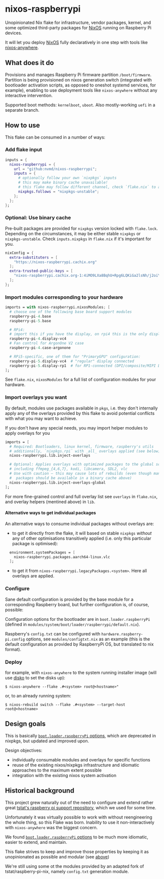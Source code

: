 # nixos-raspberrypi

Unopinionated Nix flake for infrastructure, vendor packages, kernel, and some optimized third-party packages for [NixOS](https://nixos.org/) running on Raspberry Pi devices.

It will let you deploy [NixOS](https://nixos.org/) fully declaratively in one step with tools like [nixos-anywhere](https://github.com/nix-community/nixos-anywhere/).

## What does it do

Provisions and manages Raspberry Pi firmware partition `/boot/firmware`. Partition is being provisioned on nixos generation switch (integrated with bootloader activation scripts, as opposed to oneshot systemd services, for example), enabling to use deployment tools like `nixos-anywhere` without any interactive intervention.

Supported boot methods: `kernelboot`, `uboot`. Also mostly-working `uefi` in a separate branch.

## How to use

This flake can be consumed in a number of ways:

### Add flake input
```flake.nix
inputs = {
  nixos-raspberrypi = {
    url = "github:nvmd/nixos-raspberrypi";
    inputs = {
      # optionally follow your own `nixpkgs` inputs
      # this may make binary cache unavailable!
      # this flake may follow different channel, check `flake.nix` to avoid unexpected rebuilds!
      nixpkgs.follows = "nixpkgs-unstable";
    };
  };
};
```

### Optional: Use binary cache

Pre-built packages are provided for `nixpkgs` version locked with `flake.lock`.
Depending on the circumstances, it may be either stable `nixpkgs` or `nixpkgs-unstable`. Check `inputs.nixpkgs` in `flake.nix` if it's important for you.

```flake.nix
nixConfig = {
  extra-substituters = [
    "https://nixos-raspberrypi.cachix.org"
  ];
  extra-trusted-public-keys = [
    "nixos-raspberrypi.cachix.org-1:4iMO9LXa8BqhU+Rpg6LQKiGa2lsNh/j2oiYLNOQ5sPI="
  ];
};
```

### Import modules corresponding to your hardware

```nix
imports = with nixos-raspberrypi.nixosModules; [
  # choose one of the following base board support modules
  raspberry-pi-4.base
  raspberry-pi-5.base

  # RPi4:
  # import this if you have the display, on rpi4 this is the only display configuration option
  raspberry-pi-4.display-vc4
  # Fan control for ArgonOne V2 case
  raspberry-pi-4.case-argonone

  # RPi5-specific, one of them for "PrimaryGPU" configuration:
  raspberry-pi-5.display-vc4  # "regular" display connected
  raspberry-pi-5.display-rp1  # for RP1-connected (DPI/composite/MIPI DSI) display
];
```

See `flake.nix`, `nixosModules` for a full list of configuration modules for your hardware.

### Import overlays you want

By default, modules use packages available in `pkgs`, i.e. they don't internally apply any of the overlays provided by this flake to avoid potential conflicts with what you may want to achieve.

If you don't have any special needs, you may import helper modules to apply overlays for you
```nix
imports = [
  # Required: Bootloaders, linux kernel, firmware, raspberry's utils
  # additionally, `nixpkgs.rpi` with _all_ overlays applied (see below)
  nixos-raspberrypi.lib.inject-overlays

  # Optional: Applies overlays with optimized packages to the global scope, 
  # including ffmpeg_{4,6,7}, kodi, libcamera, SDL2, vlc
  # Use with caution – this may cause lots of rebuilds (even though many 
  #  packages should be available in a binary cache above)
  nixos-raspberrypi.lib.inject-overlays-global
];
```

For more fine-grained control and full overlay list see `overlays` in `flake.nix`, and overlay helpers (mentined above) in `lib`.


#### Alternative ways to get individual packages

An alternative ways to consume individual packages without overlays are:

* to get it directly from the flake, it will based on stable `nixpkgs` _without_ any of other optimisations transitively applied (i.e. only this particular package is optimised):

```nix
  environment.systemPackages = [
    nixos-raspberrypi.packages.aarch64-linux.vlc
  ];
```

* to get it from `nixos-raspberrypi.legacyPackages.<system>`. Here all overlays are applied.


### Configure

Sane default configuration is provided by the base module for a corresponding Raspberry board, but further configuration is, of course, possible:

Configuration options for the bootloader are in `boot.loader.raspberryPi` (defined in `modules/system/boot/loader/raspberrypi/default.nix`).

Raspberry's `config.txt` can be configured with `hardware.raspberry-pi.config` options, see `modules/configtxt.nix` as an example (this is the default configuration as provided by RaspberryPi OS, but translated to nix format).


### Deploy

for example, with `nixos-anywhere` to the system running installer image (will use [disko](https://github.com/nix-community/disko/) to set the disks up):
```shell
$ nixos-anywhere --flake .#<system> root@<hostname>"
```

or, to an already running system:
```shell
$ nixos-rebuild switch --flake .#<system> --target-host root@<hostname>
```


## Design goals

This is basically [`boot.loader.raspberryPi` options](https://search.nixos.org/options?channel=unstable&show=boot.loader.raspberryPi), which are deprecated in nixpkgs, but updated and improved upon.

Design objectives:
* individually consumable modules and overlays for specific functions
* reuse of the existing nixos/nixpkgs infrastructure and idiomatic approaches to the maximum extent possible
* integration with the existing nixos system activation


## Historical background

This project grew naturally out of the need to configure and extend rather great [tstat's raspberry pi support repository](https://github.com/tstat/raspberry-pi-nix), which we used for some time.

Unfortunately it was virtually possible to work with without reengineering the whole thing, so this Flake was born. Inability to use it non-interactively with `nixos-anywhere` was the biggest concern.

We found [`boot.loader.raspberryPi` options](https://search.nixos.org/options?channel=unstable&show=boot.loader.raspberryPi) to be much more idiomatic, easier to extend, and maintain.

This flake strives to keep and improve those properties by keeping it as unopinionated as possible and modular (see [above](#design-goals))

We're still using some ot the modules provided by an adapted fork of tstat/raspberry-pi-nix, namely `config.txt` generation module.
